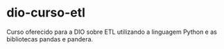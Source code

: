 # dio-curso-etl
Curso oferecido para a DIO sobre ETL utilizando a linguagem Python e as bibliotecas pandas e pandera.
